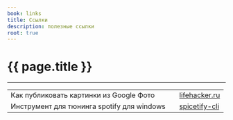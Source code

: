 ```yaml
---
book: links
title: Ссылки
description: полезные ссылки
root: true
---
```



# {{ page.title }}
-----

|   |  |   |
|---|--|---|
|Как публиковать картинки из Google Фото || [lifehacker.ru](https://lifehacker.ru/embed-google-photos)|
|Инструмент для тюнинга spotify для windows||[spicetify-cli](https://github.com/khanhas/spicetify-cli)|

